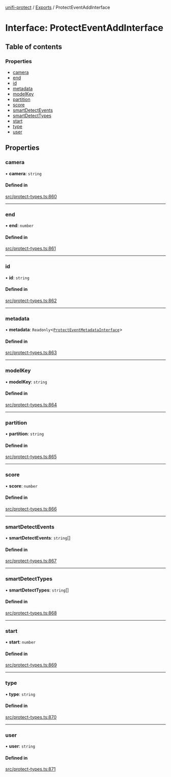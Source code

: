 [unifi-protect](../README.md) / [Exports](../modules.md) / ProtectEventAddInterface

# Interface: ProtectEventAddInterface

## Table of contents

### Properties

- [camera](ProtectEventAddInterface.md#camera)
- [end](ProtectEventAddInterface.md#end)
- [id](ProtectEventAddInterface.md#id)
- [metadata](ProtectEventAddInterface.md#metadata)
- [modelKey](ProtectEventAddInterface.md#modelkey)
- [partition](ProtectEventAddInterface.md#partition)
- [score](ProtectEventAddInterface.md#score)
- [smartDetectEvents](ProtectEventAddInterface.md#smartdetectevents)
- [smartDetectTypes](ProtectEventAddInterface.md#smartdetecttypes)
- [start](ProtectEventAddInterface.md#start)
- [type](ProtectEventAddInterface.md#type)
- [user](ProtectEventAddInterface.md#user)

## Properties

### camera

• **camera**: `string`

#### Defined in

[src/protect-types.ts:860](https://github.com/hjdhjd/unifi-protect/blob/12bffbb/src/protect-types.ts#L860)

___

### end

• **end**: `number`

#### Defined in

[src/protect-types.ts:861](https://github.com/hjdhjd/unifi-protect/blob/12bffbb/src/protect-types.ts#L861)

___

### id

• **id**: `string`

#### Defined in

[src/protect-types.ts:862](https://github.com/hjdhjd/unifi-protect/blob/12bffbb/src/protect-types.ts#L862)

___

### metadata

• **metadata**: `Readonly`\<[`ProtectEventMetadataInterface`](ProtectEventMetadataInterface.md)\>

#### Defined in

[src/protect-types.ts:863](https://github.com/hjdhjd/unifi-protect/blob/12bffbb/src/protect-types.ts#L863)

___

### modelKey

• **modelKey**: `string`

#### Defined in

[src/protect-types.ts:864](https://github.com/hjdhjd/unifi-protect/blob/12bffbb/src/protect-types.ts#L864)

___

### partition

• **partition**: `string`

#### Defined in

[src/protect-types.ts:865](https://github.com/hjdhjd/unifi-protect/blob/12bffbb/src/protect-types.ts#L865)

___

### score

• **score**: `number`

#### Defined in

[src/protect-types.ts:866](https://github.com/hjdhjd/unifi-protect/blob/12bffbb/src/protect-types.ts#L866)

___

### smartDetectEvents

• **smartDetectEvents**: `string`[]

#### Defined in

[src/protect-types.ts:867](https://github.com/hjdhjd/unifi-protect/blob/12bffbb/src/protect-types.ts#L867)

___

### smartDetectTypes

• **smartDetectTypes**: `string`[]

#### Defined in

[src/protect-types.ts:868](https://github.com/hjdhjd/unifi-protect/blob/12bffbb/src/protect-types.ts#L868)

___

### start

• **start**: `number`

#### Defined in

[src/protect-types.ts:869](https://github.com/hjdhjd/unifi-protect/blob/12bffbb/src/protect-types.ts#L869)

___

### type

• **type**: `string`

#### Defined in

[src/protect-types.ts:870](https://github.com/hjdhjd/unifi-protect/blob/12bffbb/src/protect-types.ts#L870)

___

### user

• **user**: `string`

#### Defined in

[src/protect-types.ts:871](https://github.com/hjdhjd/unifi-protect/blob/12bffbb/src/protect-types.ts#L871)
